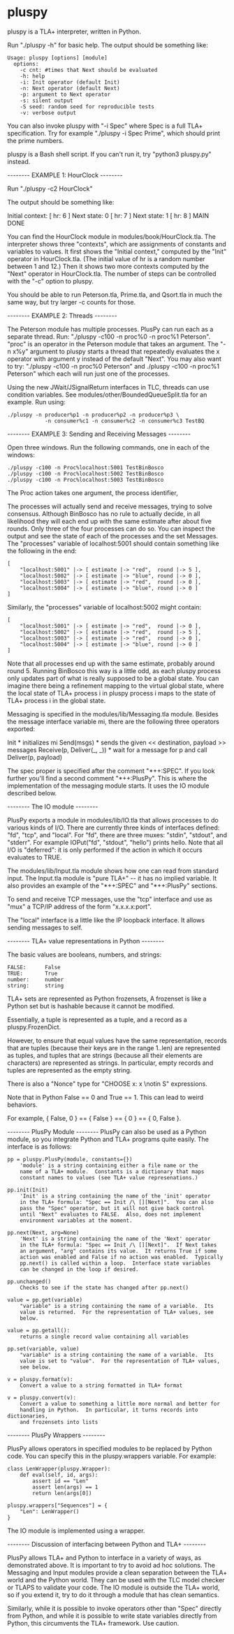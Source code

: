 # pluspy

pluspy is a TLA+ interpreter, written in Python.

Run "./pluspy -h" for basic help.  The output should be something like:

    Usage: pluspy [options] [module]
      options: 
        -c cnt: #times that Next should be evaluated
        -h: help
        -i: Init operator (default Init)
        -n: Next operator (default Next)
        -p: argument to Next operator
        -s: silent output
        -S seed: random seed for reproducible tests
        -v: verbose output

You can also invoke pluspy with "-i Spec" where Spec is a full TLA+
specification.  Try for example "./pluspy -i Spec Prime", which
should print the prime numbers.

pluspy is a Bash shell script.  If you can't run it, try "python3 pluspy.py"
instead.

-------- EXAMPLE 1: HourClock --------

Run "./pluspy -c2 HourClock"

The output should be something like:

Initial context: [ hr: 6 ]
Next state: 0 [ hr: 7 ]
Next state: 1 [ hr: 8 ]
MAIN DONE

You can find the HourClock module in modules/book/HourClock.tla.
The interpreter shows three "contexts", which are assignments of
constants and variables to values.  It first shows the "Initial
context," computed by the "Init" operator in HourClock.tla.  (The
initial value of hr is a random number between 1 and 12.)  Then it
shows two more contexts computed by the "Next" operator in
HourClock.tla.  The number of steps can be controlled with the "-c"
option to pluspy.

You should be able to run Peterson.tla, Prime.tla, and Qsort.tla in
much the same way, but try larger -c counts for those.

-------- EXAMPLE 2: Threads --------

The Peterson module has multiple processes.  PlusPy can run each as
a separate thread.  Run: "./pluspy -c100 -n proc%0 -n proc%1 Peterson".
"proc" is an operator in the Peterson module that takes an argument.
The "-n x%y" argument to pluspy starts a thread that repeatedly evaluates
the x operator with argument y instead of the default "Next".  You may
also want to try: "./pluspy -c100 -n proc%0 Peterson" and 
./pluspy -c100 -n proc%1 Peterson" which each will run just one of the
processes.

Using the new JWait/JSignalReturn interfaces in TLC, threads can use
condition variables.  See modules/other/BoundedQueueSplit.tla for an
example.  Run using:

    ./pluspy -n producer%p1 -n producer%p2 -n producer%p3 \
                -n consumer%c1 -n consumer%c2 -n consumer%c3 TestBQ

-------- EXAMPLE 3: Sending and Receiving Messages --------

Open three windows.  Run the following commands, one in each of the windows:

    ./pluspy -c100 -n Proc%localhost:5001 TestBinBosco
    ./pluspy -c100 -n Proc%localhost:5002 TestBinBosco
    ./pluspy -c100 -n Proc%localhost:5003 TestBinBosco

The Proc action takes one argument, the process identifier,

The processes will actually send and receive messages, trying to
solve consensus.  Although BinBosco has no rule to actually decide,
in all likelihood they will each end up with the same estimate after
about five rounds.  Only three of the four processes can do so.  You
can inspect the output and see the state of each of the processes
and the set Messages.  The "processes" variable of localhost:5001
should contain something like the following in the end:

    [
        "localhost:5001" |-> [ estimate |-> "red",  round |-> 5 ],
        "localhost:5002" |-> [ estimate |-> "blue", round |-> 0 ],
        "localhost:5003" |-> [ estimate |-> "red",  round |-> 0 ],
        "localhost:5004" |-> [ estimate |-> "blue", round |-> 0 ]
    ]

Similarly, the "processes" variable of localhost:5002 might contain:

    [
        "localhost:5001" |-> [ estimate |-> "red",  round |-> 0 ],
        "localhost:5002" |-> [ estimate |-> "red",  round |-> 5 ],
        "localhost:5003" |-> [ estimate |-> "red",  round |-> 0 ],
        "localhost:5004" |-> [ estimate |-> "blue", round |-> 0 ]
    ]

Note that all processes end up with the same estimate, probably
around round 5.  Running BinBosco this way is a little odd, as each
pluspy process only updates part of what is really supposed to be
a global state.  You can imagine there being a refinement mapping
to the virtual global state, where the local state of TLA+ process
i in pluspy process i maps to the state of TLA+ process i in the
global state.

Messaging is specified in the modules/lib/Messaging.tla module.
Besides the message interface variable mi, there are the following
three operators exported:

Init                        \* initializes mi
Send(msgs)                  \* sends the given << destination, payload >> messages
Receive(p, Deliver(_, _))   \* wait for a message for p and call Deliver(p, payload)

The spec proper is specified after the comment "\*++:SPEC".  If you look further
you'll find a second comment "\*++:PlusPy".  This is where the implementation of
the messaging module starts.  It uses the IO module described below.

-------- The IO module --------

PlusPy exports a module in modules/lib/IO.tla that allows processes to do various
kinds of I/O.  There are currently three kinds of interfaces defined: "fd", "tcp",
and "local".  For "fd", there are three muxes: "stdin", "stdout", and "stderr".
For example IOPut("fd", "stdout", "hello") prints hello.  Note that all I/O is
"deferred": it is only performed if the action in which it occurs evaluates to TRUE.

The modules/lib/Input.tla module shows how one can read from standard input.
The Input.tla module is "pure TLA+" -- it has no implied variable.  It also
provides an example of the "\*++:SPEC" and "\*++:PlusPy" sections.

To send and receive TCP messages, use the "tcp" interface and use as "mux" a
TCP/IP address of the form "x.x.x.x:port".

The "local" interface is a little like the IP loopback interface.  It allows
sending messages to self.

-------- TLA+ value representations in Python --------

The basic values are booleans, numbers, and strings:

    FALSE:      False
    TRUE:       True
    number:     number
    string:     string

TLA+ sets are represented as Python frozensets,  A frozenset is like
a Python set but is hashable because it cannot be modified.

Essentially, a tuple is represented as a tuple, and a record as a
pluspy.FrozenDict.

However, to ensure that equal values have the same representation,
records that are tuples (because their keys are in the range 1..len)
are represented as tuples, and tuples that are strings (because all
their elements are characters) are represented as strings.  In
particular, empty records and tuples are represented as the empty
string.

There is also a "Nonce" type for "CHOOSE x: x \notin S" expressions.

Note that in Python False == 0 and True == 1.  This can lead to
weird behaviors.

For example, { False, 0 } == { False } == { 0 } == { 0, False }.

-------- PlusPy Module --------
PlusPy can also be used as a Python module, so you integrate Python and
TLA+ programs quite easily.  The interface is as follows:

    pp = pluspy.PlusPy(module, constants={})
        'module' is a string containing either a file name or the
        name of a TLA+ module.  Constants is a dictionary that maps
        constant names to values (see TLA+ value represenations.)

    pp.init(Init)
        'Init' is a string containing the name of the 'init' operator
        in the TLA+ formula: "Spec == Init /\ [][Next]".  You can also
        pass the "Spec" operator, but it will not give back control
        until "Next" evaluates to FALSE.  Also, does not implement
        environment variables at the moment.

    pp.next(Next, arg=None)
        'Next' is a string containing the name of the 'Next' operator
        in the TLA+ formula: "Spec == Init /\ [][Next]".  If Next takes
        an argument, "arg" contains its value.  It returns True if some
        action was enabled and False if no action was enabled.  Typically
        pp.next() is called within a loop.  Interface state variables
        can be changed in the loop if desired.

    pp.unchanged()
        Checks to see if the state has changed after pp.next()

    value = pp.get(variable)
        "variable" is a string containing the name of a variable.  Its
        value is returned.  For the representation of TLA+ values, see
        below.

    value = pp.getall():
        returns a single record value containing all variables

    pp.set(variable, value)
        "variable" is a string containing the name of a variable.  Its
        value is set to "value".  For the representation of TLA+ values,
        see below.

    v = pluspy.format(v):
        Convert a value to a string formatted in TLA+ format

    v = pluspy.convert(v):
        Convert a value to something a little more normal and better for
        handling in Python.  In particular, it turns records into dictionaries,
        and frozensets into lists

-------- PlusPy Wrappers --------

PlusPy allows operators in specified modules to be replaced by Python
code.  You can specify this in the pluspy.wrappers variable.  For example:

    class LenWrapper(pluspy.Wrapper):
        def eval(self, id, args):
            assert id == "Len"
            assert len(args) == 1
            return len(args[0])

    pluspy.wrappers["Sequences"] = {
        "Len": LenWrapper()
    }

The IO module is implemented using a wrapper.

-------- Discussion of interfacing between Python and TLA+ --------

PlusPy allows TLA+ and Python to interface in a variety of ways, as demonstrated
above.  It is important to try to avoid ad hoc solutions.  The Messaging and Input
modules provide a clean separation between the TLA+ world and the Python world.
They can be used with the TLC model checker or TLAPS to validate your code.  The
IO module is outside the TLA+ world, so if you extend it, try to do it through a
module that has clean semantics.

Similarly, while it is possible to invoke operators other than "Spec" directly from
Python, and while it is possible to write state variables directly from Python, this
circumvents the TLA+ framework.  Use caution.
